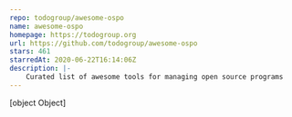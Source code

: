 ```yaml
---
repo: todogroup/awesome-ospo
name: awesome-ospo
homepage: https://todogroup.org
url: https://github.com/todogroup/awesome-ospo
stars: 461
starredAt: 2020-06-22T16:14:06Z
description: |-
    Curated list of awesome tools for managing open source programs
---
```


[object Object]

